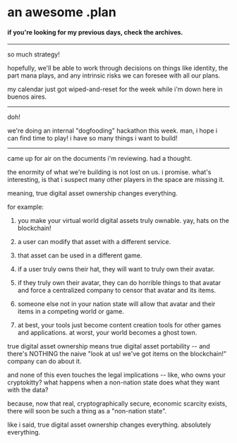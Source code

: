 # an awesome .plan

#### if you're looking for my previous days, check the archives.

---

so much strategy!

hopefully, we'll be able to work through decisions on things like identity, the part mana plays, and any intrinsic risks we can foresee with all our plans.

my calendar just got wiped-and-reset for the week while i'm down here in buenos aires.

---

doh!

we're doing an internal "dogfooding" hackathon this week.  man, i hope i can find time to play!  i have so many things i want to build!

---

came up for air on the documents i'm reviewing.  had a thought.

the enormity of what we're building is not lost on us.  i promise.  what's interesting, is that i suspect many other players in the space are missing it.

meaning, true digital asset ownership changes everything.

for example:

1) you make your virtual world digital assets truly ownable.  yay, hats on the blockchain!

2) a user can modify that asset with a different service.

3) that asset can be used in a different game.

4) if a user truly owns their hat, they will want to truly own their avatar.

5) if they truly own their avatar, they can do horrible things to that avatar and force a centralized company to censor that avatar and its items.

6) someone else not in your nation state will allow that avatar and their items in a competing world or game.

7) at best, your tools just become content creation tools for other games and applications.  at worst, your world becomes a ghost town.

true digital asset ownership means true digital asset portability -- and there's NOTHING the naive "look at us!  we've got items on the blockchain!" company can do about it.

and none of this even touches the legal implications -- like, who owns your cryptokitty?  what happens when a non-nation state does what they want with the data?

because, now that real, cryptographically secure, economic scarcity exists, there will soon be such a thing as a "non-nation state".

like i said, true digital asset ownership changes everything.  absolutely everything.
